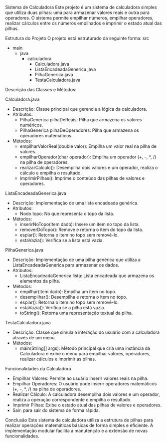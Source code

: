  Sistema de Calculadora
Este projeto é um sistema de calculadora simples que utiliza duas pilhas: uma para armazenar valores reais e outra para operadores. O sistema permite empilhar números, empilhar operadores, realizar cálculos entre os números empilhados e imprimir o estado atual das pilhas.

 Estrutura do Projeto
O projeto está estruturado da seguinte forma:
   src
   - main
     - java
       - calculadora
         - Calculadora.java
         - ListaEncadeadaGenerica.java
         - PilhaGenerica.java
         - TestaCalculadora.java

 Descrição das Classes e Métodos:

 Calculadora.java
- Descrição: Classe principal que gerencia a lógica da calculadora.
- Atributos:
  - PilhaGenerica<Double> pilhaDeReais: Pilha que armazena os valores numéricos.
  - PilhaGenerica<Character> pilhaDeOperadores: Pilha que armazena os operadores matemáticos.
- Métodos:
  - empilharValorReal(double valor): Empilha um valor real na pilha de valores.
  - empilharOperador(char operador): Empilha um operador (+, -, *, /) na pilha de operadores.
  - realizarCalculo(): Desempilha dois valores e um operador, realiza o cálculo e empilha o resultado.
  - imprimirPilhas(): Imprime o conteúdo das pilhas de valores e operadores.

 ListaEncadeadaGenerica.java
- Descrição: Implementação de uma lista encadeada genérica.
- Atributos:
  - Nodo topo: Nó que representa o topo da lista.
- Métodos:
  - inserirNoTopo(Item dado): Insere um item no topo da lista.
  - removerDoTopo(): Remove e retorna o item do topo da lista.
  - espiar(): Retorna o item no topo sem removê-lo.
  - estaVazia(): Verifica se a lista está vazia.

 PilhaGenerica.java
- Descrição: Implementação de uma pilha genérica que utiliza a ListaEncadeadaGenerica para armazenar os dados.
- Atributos:
  - ListaEncadeadaGenerica<Item> lista: Lista encadeada que armazena os elementos da pilha.
- Métodos:
  - empilhar(Item dado): Empilha um item no topo.
  - desempilhar(): Desempilha e retorna o item no topo.
  - espiar(): Retorna o item no topo sem removê-lo.
  - estaVazia(): Verifica se a pilha está vazia.
  - toString(): Retorna uma representação textual da pilha.

 TestaCalculadora.java
- Descrição: Classe que simula a interação do usuário com a calculadora através de um menu.
- Métodos:
  - main(String[] args): Método principal que cria uma instância da Calculadora e exibe o menu para empilhar valores, operadores, realizar cálculos e imprimir as pilhas.

 Funcionalidades da Calculadora
- Empilhar Valores: Permite ao usuário inserir valores reais na pilha.
- Empilhar Operadores: O usuário pode inserir operadores matemáticos (+, -, *, /) na pilha de operadores.
- Realizar Cálculo: A calculadora desempilha dois valores e um operador, realiza a operação correspondente e empilha o resultado.
- Imprimir Pilhas: Exibe o estado atual das pilhas de valores e operadores.
- Sair: para sair do sistema de forma rápida.

 Conclusão
Este sistema de calculadora utiliza a estrutura de pilhas para realizar operações matemáticas básicas de forma simples e eficiente. A implementação modular facilita a manutenção e a extensão de novas funcionalidades.